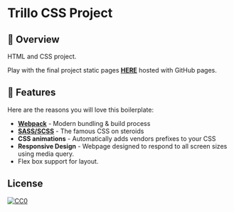 # Trillo CSS Project

## :balloon: Overview

HTML and CSS project.

Play with the final project static pages **[HERE](https://marknjo.github.io/Trillo/)** hosted with GitHub pages.

## :mega: Features

Here are the reasons you will love this boilerplate:

- **[Webpack](https://webpack.js.org/)** - Modern bundling & build process
- **[SASS/SCSS](https://sass-lang.com/)** - The famous CSS on steroids
- **CSS animations** - Automatically adds vendors prefixes to your CSS
- **Responsive Design** - Webpage designed to respond to all screen sizes using media query. 
- Flex box support for layout.

## License

[![CC0](http://mirrors.creativecommons.org/presskit/buttons/88x31/svg/cc-zero.svg)](https://creativecommons.org/publicdomain/zero/1.0/)
